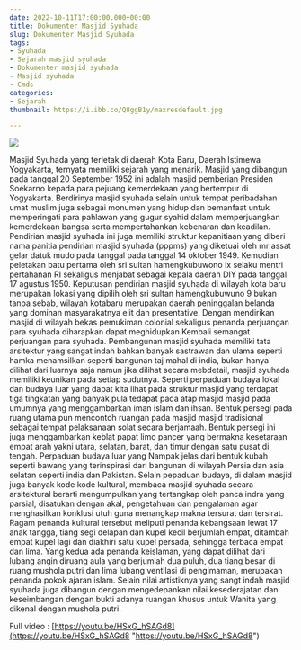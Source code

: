 ```yaml
---
date: 2022-10-11T17:00:00.000+00:00
title: Dokumenter Masjid Syuhada
slug: Dokumenter Masjid Syuhada
tags:
- Syuhada
- Sejarah masjid syuhada
- Dokumenter masjid syuhada
- Masjid syuhada
- Cmds
categories:
- Sejarah
thumbnail: https://i.ibb.co/Q8ggB1y/maxresdefault.jpg

---
```

![](/uploads/maxresdefault.jpg)

Masjid Syuhada yang terletak di daerah Kota Baru, Daerah Istimewa Yogyakarta, ternyata memiliki sejarah yang menarik. Masjid yang dibangun pada tanggal 20 September 1952 ini adalah masjid pemberian Presiden Soekarno kepada para pejuang kemerdekaan yang bertempur di Yogyakarta. Berdirinya masjid syuhada selain untuk tempat peribadahan umat muslim juga sebagai monumen yang hidup dan bemanfaat untuk memperingati para pahlawan yang gugur syahid dalam memperjuangkan kemerdekaan bangsa serta mempertahankan kebenaran dan keadilan. Pendirian masjid syuhada ini juga memiliki struktur kepanitiaan yang diberi nama panitia pendirian masjid syuhada (pppms) yang diketuai oleh mr assat gelar datuk mudo pada tanggal pada tanggal 14 oktober 1949. Kemudian peletakan batu pertama oleh sri sultan hamengkubuwono ix selaku mentri pertahanan RI sekaligus menjabat sebagai kepala daerah DIY pada tanggal 17 agustus 1950.  Keputusan pendirian masjid syuhada di wilayah kota baru merupakan lokasi yang dipilih oleh sri sultan hamengkubuwuno 9 bukan tanpa sebab, wilayah kotabaru merupakan daerah peninggalan belanda yang dominan masyarakatnya elit dan presentative. Dengan mendirikan masjid di wilayah bekas pemukiman colonial sekaligus penanda perjuangan para syuhada diharapkan dapat meghidupkan Kembali semangat perjuangan para syuhada. Pembangunan masjid syuhada memiliki tata arsitektur yang sangat indah bahkan banyak sastrawan dan ulama seperti hamka menamsilkan seperti bangunan taj mahal di india, bukan hanya dilihat dari luarnya saja namun jika dilihat secara mebdetail, masjid syuhada memiliki keunikan pada setiap sudutnya. Seperti perpaduan budaya lokal dan budaya luar yang dapat kita lihat pada struktur masjid yang terdapat tiga tingkatan yang banyak pula tedapat pada atap masjid masjid pada umumnya yang menggambarkan iman islam dan ihsan. Bentuk persegi pada ruang utama pun mencontoh ruangan pada masjid masjid tradisional sebagai tempat pelaksanaan solat secara berjamaah. Bentuk persegi ini juga menggambarkan keblat papat limo pancer yang bermakna kesetaraan empat arah yakni utara, selatan, barat, dan timur dengan satu pusat di tengah. Perpaduan budaya luar yang Nampak jelas dari bentuk kubah seperti bawang yang terinspirasi dari bangunan di wilayah Persia dan asia selatan seperti india dan Pakistan. Selain pepaduan budaya, di dalam masjid juga banyak kode kode kultural, membaca masjid syuhada secara arsitektural berarti mengumpulkan yang tertangkap oleh panca indra yang parsial, disatukan dengan akal, pengetahuan dan pengalaman agar menghasilkan konklusi utuh guna menangkap makna tersurat dan tersirat. Ragam penanda kultural tersebut meliputi  penanda kebangsaan lewat 17 anak tangga, tiang segi delapan dan kupel kecil berjumlah empat, ditambah empat kupel lagi dan diakhiri satu kupel persada, sehingga terbaca empat dan lima. Yang kedua ada penanda keislaman, yang dapat dilihat dari lubang angin diruang aula yang berjumlah dua puluh, dua tiang besar di ruang mushola putri dan lima lubang ventilasi di pengimaman, merupakan penanda pokok ajaran islam. Selain nilai artistiknya yang sangt indah masjid syuhada juga dibangun dengan mengedepankan nilai kesederajatan dan keseimbangan dengan bukti adanya ruangan khusus untuk Wanita yang dikenal dengan mushola putri.

Full video : [https://youtu.be/HSxG_hSAGd8](https://youtu.be/HSxG_hSAGd8 "https://youtu.be/HSxG_hSAGd8")